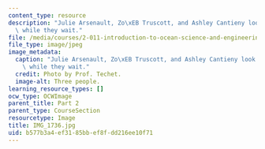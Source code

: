 ```yaml
---
content_type: resource
description: "Julie Arsenault, Zo\xEB Truscott, and Ashley Cantieny look for starfish\
  \ while they wait."
file: /media/courses/2-011-introduction-to-ocean-science-and-engineering-spring-2006/b577b3a4ef3185bbef8fdd216ee10f71_IMG_1736.jpg
file_type: image/jpeg
image_metadata:
  caption: "Julie Arsenault, Zo\xEB Truscott, and Ashley Cantieny look for starfish\
    \ while they wait."
  credit: Photo by Prof. Techet.
  image-alt: Three people.
learning_resource_types: []
ocw_type: OCWImage
parent_title: Part 2
parent_type: CourseSection
resourcetype: Image
title: IMG_1736.jpg
uid: b577b3a4-ef31-85bb-ef8f-dd216ee10f71
---
```

